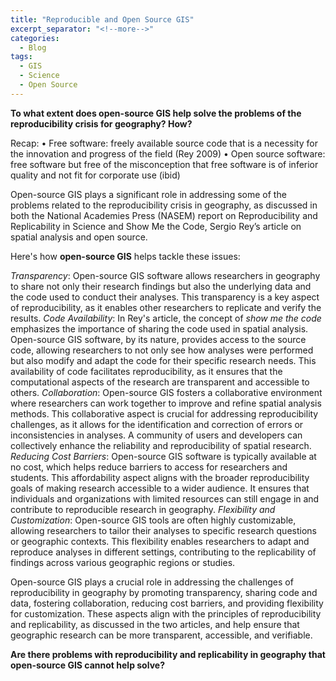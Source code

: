 ```yaml
---
title: "Reproducible and Open Source GIS"
excerpt_separator: "<!--more-->"
categories:
  - Blog
tags:
  - GIS
  - Science
  - Open Source
---
```

**To what extent does open-source GIS help solve the problems of the reproducibility crisis for geography? How?**

Recap: 
•	Free software: freely available source code that is a necessity for the innovation and progress of the field (Rey 2009)
•	Open source software: free software but free of the misconception that free software is of inferior quality and not fit for corporate use (ibid)

Open-source GIS plays a significant role in addressing some of the problems related to the reproducibility crisis in geography, as discussed in both the National Academies Press (NASEM) report on Reproducibility and Replicability in Science and Show Me the Code, Sergio Rey’s article on spatial analysis and open source. 

Here's how **open-source GIS** helps tackle these issues:

*Transparency*: Open-source GIS software allows researchers in geography to share not only their research findings but also the underlying data and the code used to conduct their analyses. This transparency is a key aspect of reproducibility, as it enables other researchers to replicate and verify the results. 
*Code Availability*: In Rey's article, the concept of *show me the code* emphasizes the importance of sharing the code used in spatial analysis. Open-source GIS software, by its nature, provides access to the source code, allowing researchers to not only see how analyses were performed but also modify and adapt the code for their specific research needs. This availability of code facilitates reproducibility, as it ensures that the computational aspects of the research are transparent and accessible to others.
*Collaboration*: Open-source GIS fosters a collaborative environment where researchers can work together to improve and refine spatial analysis methods. This collaborative aspect is crucial for addressing reproducibility challenges, as it allows for the identification and correction of errors or inconsistencies in analyses. A community of users and developers can collectively enhance the reliability and reproducibility of spatial research.
*Reducing Cost Barriers*: Open-source GIS software is typically available at no cost, which helps reduce barriers to access for researchers and students. This affordability aspect aligns with the broader reproducibility goals of making research accessible to a wider audience. It ensures that individuals and organizations with limited resources can still engage in and contribute to reproducible research in geography.
*Flexibility and Customization*: Open-source GIS tools are often highly customizable, allowing researchers to tailor their analyses to specific research questions or geographic contexts. This flexibility enables researchers to adapt and reproduce analyses in different settings, contributing to the replicability of findings across various geographic regions or studies.

Open-source GIS plays a crucial role in addressing the challenges of reproducibility in geography by promoting transparency, sharing code and data, fostering collaboration, reducing cost barriers, and providing flexibility for customization. These aspects align with the principles of reproducibility and replicability, as discussed in the two articles, and help ensure that geographic research can be more transparent, accessible, and verifiable.


**Are there problems with reproducibility and replicability in geography that open-source GIS cannot help solve?**
